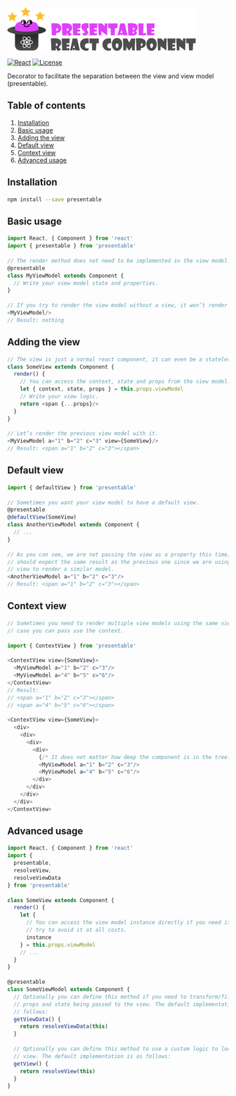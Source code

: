 [![Presentable](art/logo.png)][presentable]

[![React](https://img.shields.io/:react-%5E15%7C%5E16-green.svg?style=flat-square)][presentable]
[![License](http://img.shields.io/:license-apache-blue.svg?style=flat-square)][presentable]

Decorator to facilitate the separation between the view and view model (presentable).

## Table of contents

1. [Installation](#installation)
2. [Basic usage](#basic-usage)
3. [Adding the view](#adding-the-view)
4. [Default view](#default-view)
5. [Context view](#context-view)
6. [Advanced usage](#advanced-usage)

## Installation

```sh
npm install --save presentable
```

## Basic usage

```js
import React, { Component } from 'react'
import { presentable } from 'presentable'

// The render method does not need to be implemented in the view model.
@presentable
class MyViewModel extends Component {
  // Write your view model state and properties.
}

// If you try to render the view model without a view, it won’t render anything.
<MyViewModel/>
// Result: nothing
```

## Adding the view

```js
// The view is just a normal react component, it can even be a stateless component.
class SomeView extends Component {
  render() {
    // You can access the context, state and props from the view model.
    let { context, state, props } = this.props.viewModel
    // Write your view logic.
    return <span {...props}/>
  }
}

// Let’s render the previous view model with it.
<MyViewModel a="1" b="2" c="3" view={SomeView}/>
// Result: <span a="1" b="2" c="3"></span>
```

## Default view

```js
import { defaultView } from 'presentable'

// Sometimes you want your view model to have a default view.
@presentable
@defaultView(SomeView)
class AnotherViewModel extends Component {
  // ...
}

// As you can see, we are not passing the view as a property this time, but we
// should expect the same result as the previous one since we are using the same
// view to render a similar model.
<AnotherViewModel a="1" b="2" c="3"/>
// Result: <span a="1" b="2" c="3"></span>
```

## Context view

```js
// Sometimes you need to render multiple view models using the same view, in that
// case you can pass use the context.

import { ContextView } from 'presentable'

<ContextView view={SomeView}>
  <MyViewModel a="1" b="2" c="3"/>
  <MyViewModel a="4" b="5" c="6"/>
</ContextView>
// Result:
// <span a="1" b="2" c="3"></span>
// <span a="4" b="5" c="6"></span>

<ContextView view={SomeView}>
  <div>
    <div>
      <div>
        <div>
          {/* It does not matter how deep the component is in the tree. */}
          <MyViewModel a="1" b="2" c="3"/>
          <MyViewModel a="4" b="5" c="6"/>
        </div>
      </div>
    </div>
  </div>
</ContextView>
```

## Advanced usage

```js
import React, { Component } from 'react'
import {
  presentable,
  resolveView,
  resolveViewData
} from 'presentable'

class SomeView extends Component {
  render() {
    let {
      // You can access the view model instance directly if you need it, but
      // try to avoid it at all costs.
      instance
    } = this.props.viewModel
    // ...
  }
}

@presentable
class SomeViewModel extends Component {
  // Optionally you can define this method if you need to transform/filter the
  // props and state being passed to the view. The default implementation is as
  // follows:
  getViewData() {
    return resolveViewData(this)
  }

  // Optionally you can define this method to use a custom logic to locate the
  // view. The default implementation is as follows:
  getView() {
    return resolveView(this)
  }
}
```

[presentable]: //github.com/borela/presentable
